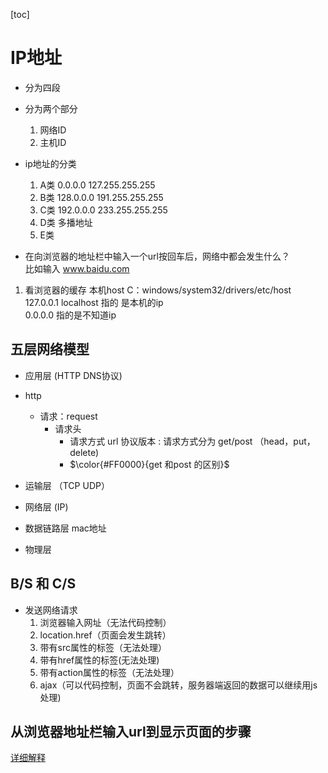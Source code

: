 
[toc]

# IP地址

* 分为四段

* 分为两个部分
    1. 网络ID
    2. 主机ID
* ip地址的分类
    1. A类 0.0.0.0  127.255.255.255  
    2. B类 128.0.0.0  191.255.255.255
    3. C类 192.0.0.0 233.255.255.255
    4. D类 多播地址
    5. E类  

* 在向浏览器的地址栏中输入一个url按回车后，网络中都会发生什么？  
比如输入 www.baidu.com  

1. 看浏览器的缓存
本机host  C：windows/system32/drivers/etc/host  
127.0.0.1 localhost  指的 是本机的ip  
0.0.0.0  指的是不知道ip

## 五层网络模型

* 应用层 (HTTP DNS协议)
* http  
  * 请求：request
    * 请求头
      * 请求方式 url 协议版本 : 请求方式分为 get/post  （head，put，delete)
      * $\color{#FF0000}{get 和post 的区别}$

* 运输层 （TCP UDP）
* 网络层 (IP)
* 数据链路层 mac地址  
* 物理层  

## B/S  和 C/S  
* 发送网络请求
    1. 浏览器输入网址（无法代码控制）
    2. location.href（页面会发生跳转）
    3. 带有src属性的标签（无法处理）
    4. 带有href属性的标签(无法处理)
    5. 带有action属性的标签（无法处理）
    6. ajax（可以代码控制，页面不会跳转，服务器端返回的数据可以继续用js处理)

## 从浏览器地址栏输入url到显示页面的步骤
[详细解释](https://www.cnblogs.com/XH-jing/p/12874001.html)



